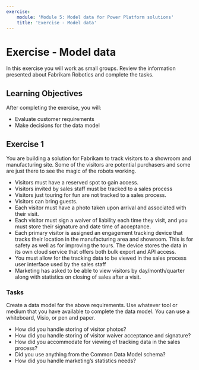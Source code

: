 ```yaml
---
exercise:
    module: 'Module 5: Model data for Power Platform solutions'
    title: 'Exercise - Model data'
---
```


# Exercise - Model data

In this exercise you will work as small groups. Review the information presented about Fabrikam Robotics and complete the tasks.

## Learning Objectives

After completing the exercise, you will:

- Evaluate customer requirements
- Make decisions for the data model

## Exercise 1

You are building a solution for Fabrikam to track visitors to a showroom and manufacturing site. Some of the visitors are potential purchasers and some are just there to see the magic of the robots working.

- Visitors must have a reserved spot to gain access.
- Visitors invited by sales staff must be tracked to a sales process
- Visitors just touring for fun are not tracked to a sales process.
- Visitors can bring guests.
- Each visitor must have a photo taken upon arrival and associated with their visit.
- Each visitor must sign a waiver of liability each time they visit, and you must store their signature and date time of acceptance.
- Each primary visitor is assigned an engagement tracking device that tracks their location in the manufacturing area and showroom. This is for safety as well as for improving the tours. The device stores the data in its own cloud service that offers both bulk export and API access.
- You must allow for the tracking data to be viewed in the sales process user interface used by the sales staff
- Marketing has asked to be able to view visitors by day/month/quarter along with statistics on closing of sales after a visit.

### Tasks

Create a data model for the above requirements. Use whatever tool or medium that you have available to complete the data model. You can use a whiteboard, Visio, or pen and paper.

- How did you handle storing of visitor photos?
- How did you handle storing of visitor waiver acceptance and signature?
- How did you accommodate for viewing of tracking data in the sales process?
- Did you use anything from the Common Data Model schema?
- How did you handle marketing’s statistics needs?
